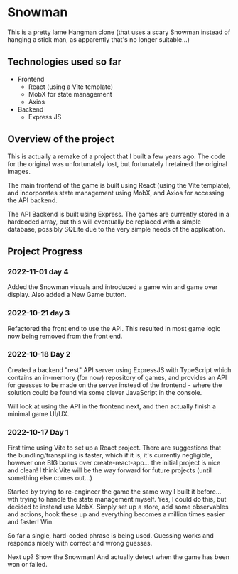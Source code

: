 # Snowman

This is a pretty lame Hangman clone (that uses a scary Snowman instead of hanging a stick man, as apparently that's no longer suitable...)

## Technologies used so far

- Frontend
  - React (using a Vite template)
  - MobX for state management
  - Axios
- Backend
  - Express JS

## Overview of the project

This is actually a remake of a project that I built a few years ago. The code for the original was unfortunately lost, but fortunately I retained the original images.

The main frontend of the game is built using React (using the Vite template), and incorporates state management using MobX, and Axios for accessing the API backend.

The API Backend is built using Express. The games are currently stored in a hardcoded array, but this will eventually be replaced with a simple database, possibly SQLite due to the very simple needs of the application.

## Project Progress

### 2022-11-01 day 4

Added the Snowman visuals and introduced a game win and game over display. Also added a New Game button.

### 2022-10-21 day 3

Refactored the front end to use the API. This resulted in most game logic now being removed from the front end.

### 2022-10-18 Day 2

Created a backend "rest" API server using ExpressJS with TypeScript which contains an in-memory (for now) repository of games, and provides an API for guesses to be made on the server instead of the frontend - where the solution could be found via some clever JavaScript in the console.

Will look at using the API in the frontend next, and then actually finish a minimal game UI/UX.

### 2022-10-17 Day 1

First time using Vite to set up a React project. There are suggestions that the bundling/transpiling is faster, which if it is, it's currently negligible, however one BIG bonus over create-react-app... the initial project is nice and clean! I think Vite will be the way forward for future projects (until something else comes out...)

Started by trying to re-engineer the game the same way I built it before... wth trying to handle the state management myself. Yes, I could do this, but decided to instead use MobX. Simply set up a store, add some observables and actions, hook these up and everything becomes a million times easier and faster! Win.

So far a single, hard-coded phrase is being used. Guessing works and responds nicely with correct and wrong guesses.

Next up? Show the Snowman! And actually detect when the game has been won or failed.
